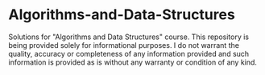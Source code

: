 # Algorithms-and-Data-Structures
Solutions for "Algorithms and Data Structures" course. This repository is being provided solely for informational purposes. I do not warrant the quality, accuracy or completeness of any information provided and such information is provided as is without any warranty or condition of any kind. 
